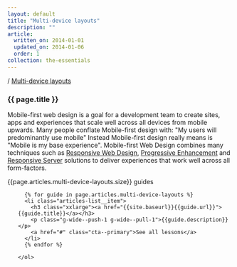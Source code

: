 ```yaml
---
layout: default
title: "Multi-device layouts"
description: ""
article:
  written_on: 2014-01-01
  updated_on: 2014-01-06
  order: 1
collection: the-essentials
---
```


<div class="page-header">
  <div class="container">
    <nav class="breadcrumbs">
      <p> / <a href="#" class="breadcrumbs__link"> Multi-device layouts</a></p>
    </nav>
    <h3 class="xxlarge">{{ page.title }}</h3>
    <p class="page-header__excerpt g-wide--push-1 g-wide--pull-1">Mobile-first web design is a goal for a development team to create sites, apps and experiences that scale well across all devices from mobile upwards. Many people conflate Mobile-first design with: "My users will predominantly use mobile" Instead Mobile-first design really means is "Mobile is my base experience". Mobile-first Web Design combines many techniques such as <a href="#">Responsive Web Design</a>, <a href="#">Progressive Enhancement</a> and <a href="#">Responsive Server</a> solutions to deliver experiences that work well across all form-factors.</p>
  </div>
</div>

<div class="articles-section">
  <div class="container">
    <p class="articles-count">{{page.articles.multi-device-layouts.size}} guides</p>
    <ol class="articles-list">

      {% for guide in page.articles.multi-device-layouts %}
      <li class="articles-list__item">
        <h3 class="xxlarge"><a href="{{site.baseurl}}{{guide.url}}">{{guide.title}}</a></h3>
        <p class="g-wide--push-1 g-wide--pull-1">{{guide.description}}</p>
        <a href="#" class="cta--primary">See all lessons</a>
      </li>
      {% endfor %}

    </ol>
  </div>
</div>
